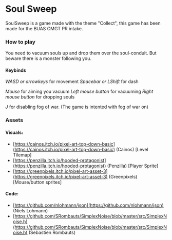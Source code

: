 # Soul Sweep
SoulSweep is a game made with the theme "Collect", this game has been made for the BUAS CMGT PR intake.

### How to play
You need to vacuum souls up and drop them over the soul-conduit.
But beware there is a monster following you.

#### Keybinds
*WASD or arrowkeys* for movement
*Spacebar or LShift* for dash

*Mouse* for aiming you vacuum
*Left mouse button* for vacuuming
*Right mouse button* for dropping souls

*J* for disabling fog of war. (The game is intented with fog of war on)

### Assets
#### Visuals:
- [https://cainos.itch.io/pixel-art-top-down-basic](https://cainos.itch.io/pixel-art-top-down-basic) (Cainos) [Level Tilemap]
- [https://penzilla.itch.io/hooded-protagonist](https://penzilla.itch.io/hooded-protagonist) (Penzilla) [Player Sprite]
- [https://greenpixels.itch.io/pixel-art-asset-3](https://greenpixels.itch.io/pixel-art-asset-3) (Greenpixels) [Mouse/button sprites]


#### Code:
- [https://github.com/nlohmann/json](https://github.com/nlohmann/json) (Niels Lohmann)
- [https://github.com/SRombauts/SimplexNoise/blob/master/src/SimplexNoise.h](https://github.com/SRombauts/SimplexNoise/blob/master/src/SimplexNoise.h) (Sebastien Rombauts)
